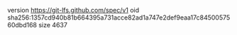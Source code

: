 version https://git-lfs.github.com/spec/v1
oid sha256:1357cd940b81b664395a731acce82ad1a747e2def9eaa17c8450057560dbd168
size 4637
